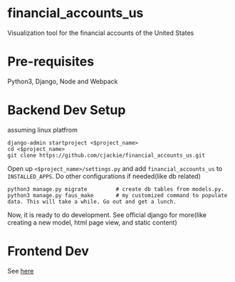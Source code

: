# financial_accounts_us
Visualization tool for the financial accounts of the United States 

# Pre-requisites
Python3, Django, Node and Webpack

# Backend Dev Setup
assuming linux platfrom
```shell
django-admin startproject <$project_name>
cd <$project_name> 
git clone https://github.com/cjackie/financial_accounts_us.git
```
Open up `<$project_name>/settings.py` and add `financial_accounts_us` to `INSTALLED_APPS`. Do other configurations if needed(like db related)
```
python3 manage.py migrate         # create db tables from models.py.
python3 manage.py faus_make       # my customized command to populate data. This will take a while. Go out and get a lunch.
```
Now, it is ready to do development. See official django for more(like creating a new model, html page view, and static content) 

# Frontend Dev
See [here](https://github.com/cjackie/financial_accounts_us_frontend)
